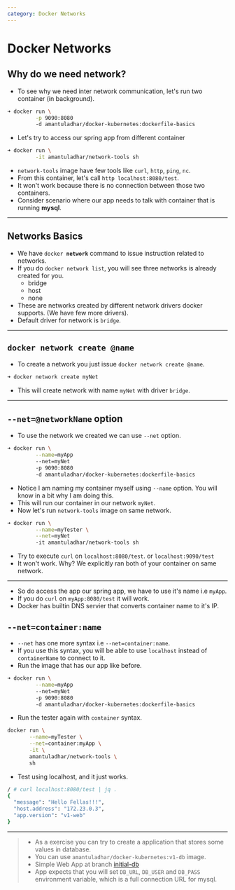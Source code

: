 ```yaml
---
category: Docker Networks
---
```

# Docker Networks

## Why do we need network?
* To see why we need inter network communication, let's run two container (in background).

```bash
➜ docker run \
         -p 9090:8080
         -d amantuladhar/docker-kubernetes:dockerfile-basics
```

* Let's try to access our spring app from different container

```bash
➜ docker run \
         -it amantuladhar/network-tools sh 
```
* `network-tools` image have few tools like `curl`, `http`, `ping`, `nc`.
* From this container, let's call `http localhost:8080/test`.
* It won't work because there is no connection between those two containers.
* Consider scenario where our app needs to talk with container that is running **mysql**.

---

## Networks Basics
* We have `docker `**`network`** command to issue instruction related to networks.
* If you do `docker network list`, you will see three networks is already created for you.
  * bridge
  * host
  * none
* These are networks created by different network drivers docker supports. (We have few more drivers).
* Default driver for network is `bridge`.

---

## `docker network create @name`
* To create a network you just issue `docker network create @name`.

```bash
➜ docker network create myNet
```
* This will create network with name `myNet` with driver `bridge`.


---
## `--net=@networkName` option
* To use the network we created we can use `--net` option.

```bash
➜ docker run \
         --name=myApp
         --net=myNet
         -p 9090:8080
         -d amantuladhar/docker-kubernetes:dockerfile-basics
```
* Notice I am naming my container myself using `--name` option. You will know in a bit why I am doing this.
* This will run our container in our network `myNet`.
* Now let's run `network-tools` image on same network.

```bash
➜ docker run \
         --name=myTester \
         --net=myNet
         -it amantuladhar/network-tools sh 
```
* Try to execute `curl` on `localhost:8080/test`. or `localhost:9090/test`
* It won't work. Why? We explicitly ran both of your container on same network.

---
* So do access the app our spring app, we have to use it's name i.e `myApp`.
* If you do `curl` on `myApp:8080/test` it will work.
* Docker has builtin DNS servier that converts container name to it's IP.

## `--net=`**`container:name`**
* `--net` has one more syntax i.e `--net=container:name`.
* If you use this syntax, you will be able to use `localhost` instead of `containerName` to connect to it.
* Run the image that has our app like before.

```bash
➜ docker run \
         --name=myApp
         --net=myNet
         -p 9090:8080
         -d amantuladhar/docker-kubernetes:dockerfile-basics
```

* Run the tester again with `container` syntax.
```bash
docker run \
       --name=myTester \
       --net=container:myApp \
       -it \
       amantuladhar/network-tools \
       sh   
```

* Test using localhost, and it just works.

```bash
/ # curl localhost:8080/test | jq .
{
  "message": "Hello Fellas!!!",
  "host.address": "172.23.0.3",
  "app.version": "v1-web"
}

```

---

> * As a exercise you can try to create a application that stores some values in database.
> * You can use `amantuladhar/docker-kubernetes:v1-db` image.
> * Simple Web App at branch [initial-db](https://github.com/amantuladhar/DockerKubernetesFiles/tree/initial-db)
> * App expects that you will set `DB_URL`, `DB_USER` and `DB_PASS` environment variable, which is a full connection URL for mysql. 

